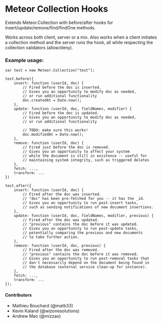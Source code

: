 # Meteor Collection Hooks

Extends Meteor.Collection with before/after hooks for insert/update/remove/find/findOne methods.

Works across both client, server or a mix. Also works when a client initiates a collection method and the server runs the hook, all while respecting the collection validators (allow/deny).

### Example usage:

```
var test = new Meteor.Collection("test");

test.before({
	insert: function (userId, doc) {
		// Fired before the doc is inserted.
		// Gives you an opportunity to modify doc as needed,
		// or run additional functionality
		doc.createdAt = Date.now();
	},
	update: function (userId, doc, fieldNames, modifier) {
		// Fired before the doc is updated.
		// Gives you an opportunity to modify doc as needed,
		// or run additional functionality

		// TODO: make sure this works!
		doc.modifiedAt = Date.now();
	},
	remove: function (userId, doc) {
		// Fired just before the doc is removed.
		// Gives you an opportunity to affect your system
		// while the document is still in existence -- useful for
		// maintaining system integrity, such as triggered deletes
	},
	fetch: ...,
	transform: ...
})

test.after({
	insert: function (userId, doc) {
		// Fired after the doc was inserted.
		// "doc" has been pre-fetched for you -- it has the _id.
		// Gives you an opportunity to run post-insert tasks,
		// such as sending notifications of new document insertions.
	},
	update: function (userId, doc, fieldNames, modifier, previous) {
		// Fired after the doc was updated.
		// "previous" contains the doc before it was updated.
		// Gives you an opportunity to run post-update tasks,
		// potentially comparing the previous and new documents
		// to take further action.
	},
	remove: function (userId, doc, previous) {
		// Fired after the doc was removed.
		// "previous" contains the doc before it was removed.
		// Gives you an opportunity to run post-removal tasks that
		// don't necessarily depend on the document being found in
		// the database (external service clean-up for instance).
	},
	fetch: ...,
	transform: ...
});
```

#### Contributors

- Mathieu Bouchard (@matb33)
- Kevin Kaland (@wizonesolutions)
- Andrew Mao (@mizzao)